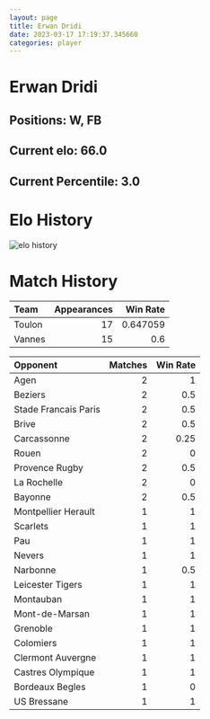 ```yaml
---  
layout: page  
title: Erwan Dridi  
date: 2023-03-17 17:19:37.345660  
categories: player  
---
```

# Erwan Dridi

## Positions: W, FB

## Current elo: 66.0

## Current Percentile: 3.0

# Elo History


![elo history](history_ErwanDridi.png)
# Match History


| Team   |   Appearances |   Win Rate |
|:-------|--------------:|-----------:|
| Toulon |            17 |   0.647059 |
| Vannes |            15 |   0.6      |

| Opponent             |   Matches |   Win Rate |
|:---------------------|----------:|-----------:|
| Agen                 |         2 |       1    |
| Beziers              |         2 |       0.5  |
| Stade Francais Paris |         2 |       0.5  |
| Brive                |         2 |       0.5  |
| Carcassonne          |         2 |       0.25 |
| Rouen                |         2 |       0    |
| Provence Rugby       |         2 |       0.5  |
| La Rochelle          |         2 |       0    |
| Bayonne              |         2 |       0.5  |
| Montpellier Herault  |         1 |       1    |
| Scarlets             |         1 |       1    |
| Pau                  |         1 |       1    |
| Nevers               |         1 |       1    |
| Narbonne             |         1 |       0.5  |
| Leicester Tigers     |         1 |       1    |
| Montauban            |         1 |       1    |
| Mont-de-Marsan       |         1 |       1    |
| Grenoble             |         1 |       1    |
| Colomiers            |         1 |       1    |
| Clermont Auvergne    |         1 |       1    |
| Castres Olympique    |         1 |       1    |
| Bordeaux Begles      |         1 |       0    |
| US Bressane          |         1 |       1    |
